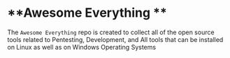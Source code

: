  # **Awesome Everything **

The `Awesome Everything` repo is created to collect all of the open source tools related to Pentesting, Development, and All tools that can be installed on Linux as well as on Windows Operating Systems
